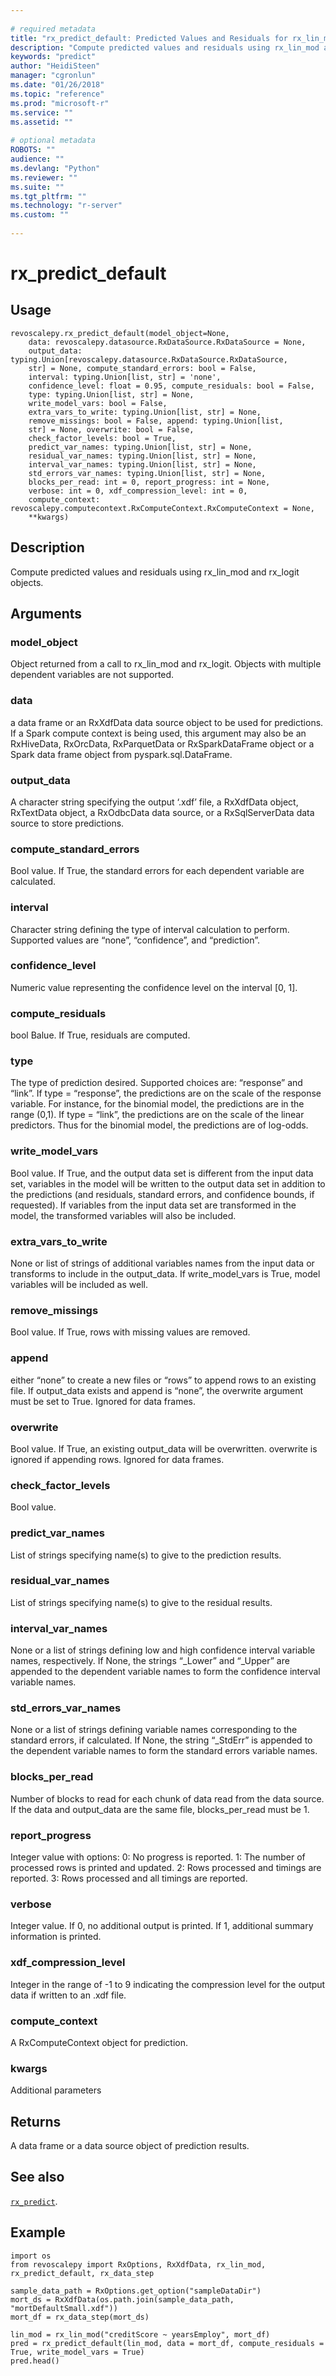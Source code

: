 ```yaml
--- 
 
# required metadata 
title: "rx_predict_default: Predicted Values and Residuals for rx_lin_mod and rx_logit (revoscalepy)" 
description: "Compute predicted values and residuals using rx_lin_mod and rx_logit objects." 
keywords: "predict" 
author: "HeidiSteen" 
manager: "cgronlun" 
ms.date: "01/26/2018" 
ms.topic: "reference" 
ms.prod: "microsoft-r" 
ms.service: "" 
ms.assetid: "" 
 
# optional metadata 
ROBOTS: "" 
audience: "" 
ms.devlang: "Python" 
ms.reviewer: "" 
ms.suite: "" 
ms.tgt_pltfrm: "" 
ms.technology: "r-server" 
ms.custom: "" 
 
---
```


# rx_predict_default


 


## Usage



```
revoscalepy.rx_predict_default(model_object=None,
    data: revoscalepy.datasource.RxDataSource.RxDataSource = None,
    output_data: typing.Union[revoscalepy.datasource.RxDataSource.RxDataSource,
    str] = None, compute_standard_errors: bool = False,
    interval: typing.Union[list, str] = 'none',
    confidence_level: float = 0.95, compute_residuals: bool = False,
    type: typing.Union[list, str] = None,
    write_model_vars: bool = False,
    extra_vars_to_write: typing.Union[list, str] = None,
    remove_missings: bool = False, append: typing.Union[list,
    str] = None, overwrite: bool = False,
    check_factor_levels: bool = True,
    predict_var_names: typing.Union[list, str] = None,
    residual_var_names: typing.Union[list, str] = None,
    interval_var_names: typing.Union[list, str] = None,
    std_errors_var_names: typing.Union[list, str] = None,
    blocks_per_read: int = 0, report_progress: int = None,
    verbose: int = 0, xdf_compression_level: int = 0,
    compute_context: revoscalepy.computecontext.RxComputeContext.RxComputeContext = None,
    **kwargs)
```





## Description

Compute predicted values and residuals using rx_lin_mod and
rx_logit objects.


## Arguments


### model_object

Object returned from a call to rx_lin_mod and rx_logit.
Objects with multiple dependent variables are not supported.


### data

a data frame or an RxXdfData data source object to be used for predictions.
If a Spark compute context is being used, this argument may also be an RxHiveData,
RxOrcData, RxParquetData or RxSparkDataFrame object or a Spark data frame object from pyspark.sql.DataFrame.


### output_data

A character string specifying the output ‘.xdf’ file, a
RxXdfData object, RxTextData object, a RxOdbcData data source, or a
RxSqlServerData data source to store predictions.


### compute_standard_errors

Bool value. If True, the standard errors
for each dependent variable are calculated.


### interval

Character string defining the type of interval calculation
to perform. Supported values are “none”, “confidence”, and “prediction”.


### confidence_level

Numeric value representing the confidence level on
the interval [0, 1].


### compute_residuals

bool Balue. If True, residuals are computed.


### type

The type of prediction desired. Supported choices are: “response”
and “link”. If type = “response”, the predictions are on the scale of the
response variable. For instance, for the binomial model, the predictions
are in the range (0,1). If type = “link”, the predictions are on the scale
of the linear predictors. Thus for the binomial model, the predictions are
of log-odds.


### write_model_vars

Bool value. If True, and the output data set is
different from the input data set, variables in the model will be written
to the output data set in addition to the predictions (and residuals,
standard errors, and confidence bounds, if requested). If variables from
the input data set are transformed in the model, the transformed variables
will also be included.


### extra_vars_to_write

None or list of strings of additional variables
names from the input data or transforms to include in the output_data. If
write_model_vars is True, model variables will be included as well.


### remove_missings

Bool value. If True, rows with missing values are removed.


### append

either “none” to create a new files or “rows” to append rows
to an existing file. If output_data exists and append is “none”, the overwrite
argument must be set to True. Ignored for data frames.


### overwrite

Bool value. If True, an existing output_data will be overwritten.
overwrite is ignored if appending rows. Ignored for data frames.


### check_factor_levels

Bool value.


### predict_var_names

List of strings specifying name(s) to give to the prediction results.


### residual_var_names

List of strings specifying name(s) to give to the residual results.


### interval_var_names

None or a list of strings defining low and high
confidence interval variable names, respectively. If None, the strings
“_Lower” and “_Upper” are appended to the dependent variable names to
form the confidence interval variable names.


### std_errors_var_names

None or a list of strings defining variable
names corresponding to the standard errors, if calculated. If None, the
string “_StdErr” is appended to the dependent variable names to form the
standard errors variable names.


### blocks_per_read

Number of blocks to read for each chunk of data read
from the data source. If the data and output_data are the same file,
blocks_per_read must be 1.


### report_progress

Integer value with options:
0: No progress is reported.
1: The number of processed rows is printed and updated.
2: Rows processed and timings are reported.
3: Rows processed and all timings are reported.


### verbose

Integer value. If 0, no additional output is printed. If 1,
additional summary information is printed.


### xdf_compression_level

Integer in the range of -1 to 9 indicating the
compression level for the output data if written to an .xdf file.


### compute_context

A RxComputeContext object for prediction.


### kwargs

Additional parameters


## Returns

A data frame or a data source object of prediction results.


## See also

[`rx_predict`](rx-predict.md).


## Example



```
import os
from revoscalepy import RxOptions, RxXdfData, rx_lin_mod, rx_predict_default, rx_data_step

sample_data_path = RxOptions.get_option("sampleDataDir")
mort_ds = RxXdfData(os.path.join(sample_data_path, "mortDefaultSmall.xdf"))
mort_df = rx_data_step(mort_ds)

lin_mod = rx_lin_mod("creditScore ~ yearsEmploy", mort_df)
pred = rx_predict_default(lin_mod, data = mort_df, compute_residuals = True, write_model_vars = True)
pred.head()
```

